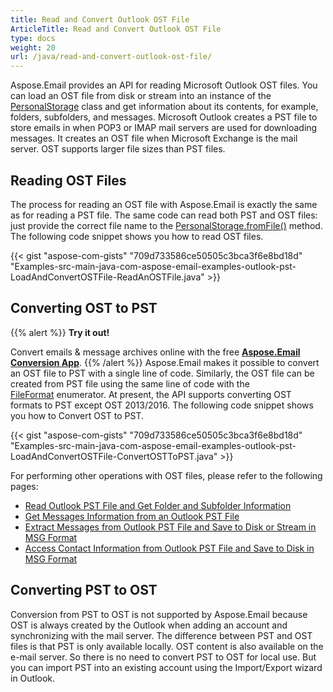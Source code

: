 ```yaml
---
title: Read and Convert Outlook OST File
ArticleTitle: Read and Convert Outlook OST File
type: docs
weight: 20
url: /java/read-and-convert-outlook-ost-file/
---
```



Aspose.Email provides an API for reading Microsoft Outlook OST files. You can load an OST file from disk or stream into an instance of the [PersonalStorage](https://reference.aspose.com/email/java/com.aspose.email/personalstorage/) class and get information about its contents, for example, folders, subfolders, and messages. Microsoft Outlook creates a PST file to store emails in when POP3 or IMAP mail servers are used for downloading messages. It creates an OST file when Microsoft Exchange is the mail server. OST supports larger file sizes than PST files.

## **Reading OST Files**

The process for reading an OST file with Aspose.Email is exactly the same as for reading a PST file. The same code can read both PST and OST files: just provide the correct file name to the [PersonalStorage.fromFile()](https://reference.aspose.com/email/java/com.aspose.email/personalstorage/#fromFile-java.lang.String-) method. The following code snippet shows you how to read OST files.

{{< gist "aspose-com-gists" "709d733586ce50505c3bca3f6e8bd18d" "Examples-src-main-java-com-aspose-email-examples-outlook-pst-LoadAndConvertOSTFile-ReadAnOSTFile.java" >}}

## **Converting OST to PST**

{{% alert %}}
**Try it out!**

Convert emails & message archives online with the free [**Aspose.Email Conversion App**](https://products.aspose.app/email/Conversion).
{{% /alert %}}
Aspose.Email makes it possible to convert an OST file to PST with a single line of code. Similarly, the OST file can be created from PST file using the same line of code with the [FileFormat](https://reference.aspose.com/email/java/com.aspose.email/fileformat/) enumerator. At present, the API supports converting OST formats to PST except OST 2013/2016. The following code snippet shows you how to Convert OST to PST.

{{< gist "aspose-com-gists" "709d733586ce50505c3bca3f6e8bd18d" "Examples-src-main-java-com-aspose-email-examples-outlook-pst-LoadAndConvertOSTFile-ConvertOSTToPST.java" >}}

For performing other operations with OST files, please refer to the following pages:

- [Read Outlook PST File and Get Folder and Subfolder Information](/email/java/read-outlook-pst-file-and-get-folders-and-subfolders-information/)
- [Get Messages Information from an Outlook PST File](/email/java/working-with-messages-in-a-pst-file/#get-messages-information-from-an-outlook-pst-file)
- [Extract Messages from Outlook PST File and Save to Disk or Stream in MSG Format](/email/java/working-with-messages-in-a-pst-file/#extracting-messages-form-pst-files)
- [Access Contact Information from Outlook PST File and Save to Disk in MSG Format](/email/java/working-with-contacts-in-pst-file/#save-contacts-information-from-pst-file-in-msg-format)

## **Converting PST to OST**

Conversion from PST to OST is not supported by Aspose.Email because OST is always created by the Outlook when adding an account and synchronizing with the mail server.
The difference between PST and OST files is that PST is only available locally. OST content is also available on the e-mail server.
So there is no need to convert PST to OST for local use.
But you can import PST into an existing account using the Import/Export wizard in Outlook.
